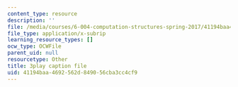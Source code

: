 ```yaml
---
content_type: resource
description: ''
file: /media/courses/6-004-computation-structures-spring-2017/41194baa4692562d849056cba3cc4cf9_7dhuZ6V9tcY.vtt
file_type: application/x-subrip
learning_resource_types: []
ocw_type: OCWFile
parent_uid: null
resourcetype: Other
title: 3play caption file
uid: 41194baa-4692-562d-8490-56cba3cc4cf9
---
```

